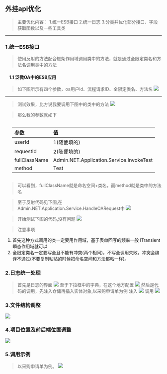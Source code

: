 ## 外挂api优化
>主要优化内容：
1.统一ESB接口
2.统一日志
3.分类并优化部分接口、字段获取函数以及一些工具类

***
### 1.统一ESB接口
>使用反射的方法配合框架作用域调用类中的方法，就是通过全限定类名和方法名调用类中的方法
#### &nbsp; &nbsp; 1.1 泛微OA中的ESB应用
>如下图所示有四个参数，oa用户Id、流程请求ID、全限定类名、方法名
![](https://pictures.darkmoon.top/imgs/202308170947063.png)
***
>测试效果，比方说我要调用下图中的类中的方法
![](https://pictures.darkmoon.top/imgs/202308170954893.png)

>那么我的参数就如下
<div style="margin:0 auto;width:auto;display:table;">

|参数|值|
|:----|:--|
|userId|1(随便填的)|
|requestId|2(随便填的)|
|fullClassName|Admin.NET.Application.Service.InvokeTest|
|method|Test|

</div>

>可以看到，fullClassName就是命名空间+类名，而method就是类中的方法名

>至于反射代码见下图,在Admin.NET.Application.Service.HandleOARequest中
![](https://pictures.darkmoon.top/imgs/202308171008698.png)

>开始测试下图的代码,没有问题
![](https://pictures.darkmoon.top/imgs/202308171021978.png)

>注意事项
><div>

1. 首先这种方式调用的类一定要用作用域，基于表单回写的频率一般 ITransient 瞬态作用域就可以
2. 全限定类名一定要写全且不能有冲突(两个相同)，不写全调用失败，冲突会编译不通过(不要复制粘贴的时候把命名空间和方法都粘一样)。

</div>

### 2.日志统一处理
>首先是日志的界面
![](https://pictures.darkmoon.top/imgs/202308171041631.png)
至于下拉框中的字典，在这个地方配置
![](https://pictures.darkmoon.top/imgs/202308171044688.png)
然后是代码的调用，先注入仓储再插入实体对象,以采购申请单为例
注入
![](https://pictures.darkmoon.top/imgs/202308171051637.png)
调用
![](https://pictures.darkmoon.top/imgs/202308281123861.png)

### 3.文件结构调整
![](https://pictures.darkmoon.top/imgs/202308241612708.png)

### 4.项目位置及前后端位置调整
![](https://pictures.darkmoon.top/imgs/202308241614727.png)

### 5.调用示例
>以采购申请单为例。
![](https://pictures.darkmoon.top/imgs/202308281125854.png)